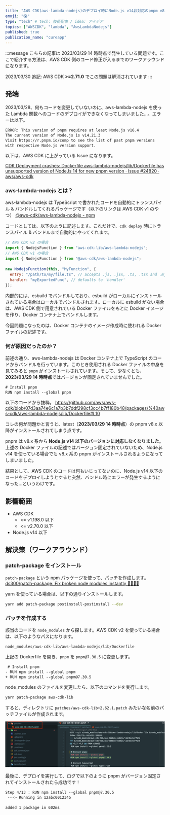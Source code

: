 ```yaml
---
title: "AWS CDK(aws-lambda-nodejs)のデプロイ時にNode.js v14非対応のpnpm v8が使われエラーになる問題を解消"
emoji: "😱"
type: "tech" # tech: 技術記事 / idea: アイデア
topics: ["AWSCDK", "lambda", "AwsLambdaNodejs"]
published: true
publication_name: "cureapp"
---
```


:::message
こちらの記事は 2023/03/29 14 時時点で発生している問題です。ここで紹介する方法は、AWS CDK 側のコード修正が入るまでのワークアラウンドになります。

2023/03/30 追記: AWS CDK **>=2.71.0** でこの問題は解消されています
:::

## 発端

2023/03/28、何もコードを変更していないのに、aws-lambda-nodejs を使った Lambda 関数へのコードのデプロイができなくなってしまいました…。エラーは以下。

```
ERROR: This version of pnpm requires at least Node.js v16.4
The current version of Node.js is v14.21.3
Visit https://r.pnpm.io/comp to see the list of past pnpm versions with respective Node.js version support.
```

以下は、AWS CDK に上がっている Issue になります。

[CDK Deployment crashes: Dockerfile aws-lambda-nodejs/lib/Dockerfile has unsupported version of NodeJs 14 for new pnpm version · Issue #24820 · aws/aws-cdk](https://github.com/aws/aws-cdk/issues/24820)

### aws-lambda-nodejs とは？

aws-lambda-nodejs は TypeScript で書かれたコードを自動的にトランスパイル & バンドルしてくれるパッケージです（以下のリンクは AWS CDK v1 のやつ）
[@aws-cdk/aws-lambda-nodejs - npm](https://www.npmjs.com/package/@aws-cdk/aws-lambda-nodejs)

コードとしては、以下のように記述します。これだけで、`cdk deploy` 時にトランスパイル & バンドルまで自動的にやってくれます。

```javascript
// AWS CDK v2 の場合
import { NodejsFunction } from "aws-cdk-lib/aws-lambda-nodejs";
// AWS CDK v1 の場合
import { NodejsFunction } from "@aws-cdk/aws-lambda-nodejs";

new NodejsFunction(this, "MyFunction", {
  entry: "/path/to/my/file.ts", // accepts .js, .jsx, .ts, .tsx and .mjs files
  handler: "myExportedFunc", // defaults to 'handler'
});
```

内部的には、esbuild でバンドルしており、esbuild がローカルにインストールされている場合はローカルでバンドルされます。ローカルに esbuild がない場合は、AWS CDK 側で用意されている Docker ファイルをもとに Docker イメージを作り、Docker コンテナ上でバンドルします。

今回問題になったのは、Docker コンテナのイメージ作成時に使われる Docker ファイルの記述です。

### 何が原因だったのか？

前述の通り、aws-lambda-nodejs は Docker コンテナ上で TypeScript のコードからバンドルを行っています。このとき使用される Docker ファイルの中身を見てみると `pnpm` がインストールされています。そして、少なくとも、**2023/03/29 14 時時点**ではバージョンが固定されていませんでした。

```docker
# Install pnpm
RUN npm install --global pnpm
```

以下のコードから抜粋。
https://github.com/aws/aws-cdk/blob/07d3aa74e6c1a7b3b7ddf298cf3cc4b7ff180b48/packages/%40aws-cdk/aws-lambda-nodejs/lib/Dockerfile#L10

コレの何が問題かと言うと、latest（**2023/03/29 14 時時点**）の pnpm v8.x 以降がインストールされてしまう点です。

pnpm は v8.x 系から **Node.js v14 以下のバージョンに対応しなくなりました**。上述の Docker ファイルの記述ではバージョン固定されていないため、Node.js v14 を使っている場合でも v8.x 系の pnpm がインストールされるようになってしまいました。

結果として、AWS CDK のコードは何もいじってないのに、Node.js v14 以下のコードをデプロイしようとすると突然、バンドル時にエラーが発生するようになった…というわけです。

## 影響範囲

- AWS CDK
  - <= v1.198.0 以下
  - <= v2.70.0 以下
- Node.js v14 以下

## 解決策（ワークアラウンド）

### patch-package をインストール

`patch-package` という npm パッケージを使って、パッチを作成します。
[ds300/patch-package: Fix broken node modules instantly 🏃🏽‍♀️💨](https://github.com/ds300/patch-package#set-up)

yarn を使っている場合は、以下の通りインストールします。

```bash
yarn add patch-package postinstall-postinstall --dev
```

### パッチを作成する

該当のコードを `node_modules` から探します。AWS CDK v2 を使っている場合は、以下のようなパスになります。

```
node_modules/aws-cdk-lib/aws-lambda-nodejs/lib/Dockerfile
```

上記の Dockerfile を開き、`pnpm` を `pnpm@7.30.5` に変更します。

```
 # Install pnpm
- RUN npm install --global pnpm
+ RUN npm install --global pnpm@7.30.5
```

node_modules のファイルを変更したら、以下のコマンドを実行します。

```bash
yarn patch-package aws-cdk-lib
```

すると、ディレクトリに `patches/aws-cdk-lib+2.62.1.patch` みたいな名前のパッチファイルが作成されます。

![](/images/aws-lambda-nodejs-pnpm-error/patch_img.png)

最後に、デプロイを実行して、ログで以下のように pnpm がバージョン固定されてインストールされたら成功です！

```
Step 4/13 : RUN npm install --global pnpm@7.30.5
 ---> Running in 12abc0012345

added 1 package in 602ms
```
